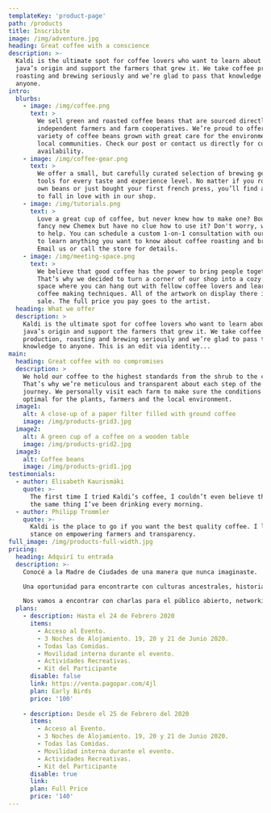 ```yaml
---
templateKey: 'product-page'
path: /products
title: Inscribite
image: /img/adventure.jpg
heading: Great coffee with a conscience
description: >-
  Kaldi is the ultimate spot for coffee lovers who want to learn about their
  java’s origin and support the farmers that grew it. We take coffee production,
  roasting and brewing seriously and we’re glad to pass that knowledge to
  anyone.
intro:
  blurbs:
    - image: /img/coffee.png
      text: >
        We sell green and roasted coffee beans that are sourced directly from
        independent farmers and farm cooperatives. We’re proud to offer a
        variety of coffee beans grown with great care for the environment and
        local communities. Check our post or contact us directly for current
        availability.
    - image: /img/coffee-gear.png
      text: >
        We offer a small, but carefully curated selection of brewing gear and
        tools for every taste and experience level. No matter if you roast your
        own beans or just bought your first french press, you’ll find a gadget
        to fall in love with in our shop.
    - image: /img/tutorials.png
      text: >
        Love a great cup of coffee, but never knew how to make one? Bought a
        fancy new Chemex but have no clue how to use it? Don't worry, we’re here
        to help. You can schedule a custom 1-on-1 consultation with our baristas
        to learn anything you want to know about coffee roasting and brewing.
        Email us or call the store for details.
    - image: /img/meeting-space.png
      text: >
        We believe that good coffee has the power to bring people together.
        That’s why we decided to turn a corner of our shop into a cozy meeting
        space where you can hang out with fellow coffee lovers and learn about
        coffee making techniques. All of the artwork on display there is for
        sale. The full price you pay goes to the artist.
  heading: What we offer
  description: >
    Kaldi is the ultimate spot for coffee lovers who want to learn about their
    java’s origin and support the farmers that grew it. We take coffee
    production, roasting and brewing seriously and we’re glad to pass that
    knowledge to anyone. This is an edit via identity...
main:
  heading: Great coffee with no compromises
  description: >
    We hold our coffee to the highest standards from the shrub to the cup.
    That’s why we’re meticulous and transparent about each step of the coffee’s
    journey. We personally visit each farm to make sure the conditions are
    optimal for the plants, farmers and the local environment.
  image1:
    alt: A close-up of a paper filter filled with ground coffee
    image: /img/products-grid3.jpg
  image2:
    alt: A green cup of a coffee on a wooden table
    image: /img/products-grid2.jpg
  image3:
    alt: Coffee beans
    image: /img/products-grid1.jpg
testimonials:
  - author: Elisabeth Kaurismäki
    quote: >-
      The first time I tried Kaldi’s coffee, I couldn’t even believe that was
      the same thing I’ve been drinking every morning.
  - author: Philipp Trommler
    quote: >-
      Kaldi is the place to go if you want the best quality coffee. I love their
      stance on empowering farmers and transparency.
full_image: /img/products-full-width.jpg
pricing:
  heading: Adquirí tu entrada
  description: >-
    Conocé a la Madre de Ciudades de una manera que nunca imaginaste.

    Una oportunidad para encontrarte con culturas ancestrales, historia y gastronomía, donde compartirás con referentes políticos, empresariales y sociales que están transformando la sociedad. Vamos a compartir con más de 400 personas la opinión de los Shapers de distintas ciudades del Cono Sur, y la naturaleza formará parte de lo que serán días de inspiración, conexión y propuestas concretas para la Región.

    Nos vamos a encontrar con charlas para el público abierto, networking, clases de wakeboard y paseos en barco por una de las bahías de donde partieron las misiones que fundaron varios puertos y ciudades icónicas del continente.
  plans:
    - description: Hasta el 24 de Febrero 2020
      items:
        - Acceso al Evento.
        - 3 Noches de Alojamiento. 19, 20 y 21 de Junio 2020.
        - Todas las Comidas.
        - Movilidad interna durante el evento.
        - Actividades Recreativas.
        - Kit del Participante  
      disable: false
      link: https://venta.pagopar.com/4jl
      plan: Early Birds
      price: '100'
   
    - description: Desde el 25 de Febrero del 2020
      items:
        - Acceso al Evento.
        - 3 Noches de Alojamiento. 19, 20 y 21 de Junio 2020.
        - Todas las Comidas.
        - Movilidad interna durante el evento.
        - Actividades Recreativas.
        - Kit del Participante  
      disable: true
      link: 
      plan: Full Price
      price: '140'
---
```

